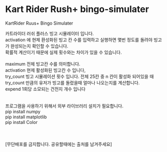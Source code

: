 # Kart Rider Rush+ bingo-simulater
KartRider Ruus+ Bingo Simulater

카트라이더 러쉬 플러스 빙고 시뮬레이터 입니다.
<br>
activation 에 현제 환성화된 빙고 칸 수를 입력하고 실행하면
몇번 정도를 돌려야 빙고가 완성되는지 확인할 수 있습니다.
<br>
확률적 계산이기 때문에 실제 횟수와는 차이가 있을 수 있습니다.
<br>
<br>
maximum              전체 빙고칸 수를 의미합니다.<br>
activation           현제 활성화된 빙고칸 수 입니다,<br>
try_count          빙고 시뮬레이션 횟수 입니다. 전체 25칸 중 n 칸이 활성화 되어있을 때 try_count 만큼의 유저가 빙고를 돌렸을때 얼마나 나오는지를 계산합니다.<br>
expend               1회당 소모되는 건전지 개수 입니다<br>
<br>
<br>
프로그램을 사용하기 위해서 외부 라이브러리 설치가 필요합니다.<br>
pip install numpy<br>
pip install matplotlib<br>
pip install Color<br>
<br>
<br>
<br>
[무단배포를 금지합니다. 공유할때에는 출처를 남겨주세요]
